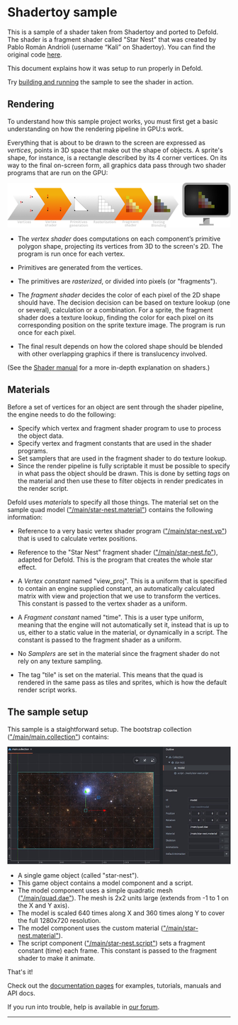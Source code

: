 # Shadertoy sample

This is a sample of a shader taken from Shadertoy and ported to Defold. The shader is a fragment shader called "Star Nest" that was created by Pablo Román Andrioli (username “Kali” on Shadertoy). You can find the original code [here](https://www.shadertoy.com/view/XlfGRj).

This document explains how it was setup to run properly in Defold.

Try [building and running](defold://project.build) the sample to see the shader in action.

## Rendering

To understand how this sample project works, you must first get a basic understanding on how the rendering pipeline in GPU:s work.

Everything that is about to be drawn to the screen are expressed as *vertices*, points in 3D space that make out the shape of objects. A sprite's shape, for instance, is a rectangle described by its 4 corner vertices. On its way to the final on-screen form, all graphics data pass through two shader programs that are run on the GPU:

![shader pipeline](images/pipeline.png)

* The *vertex shader* does computations on each component’s primitive polygon shape, projecting its vertices from 3D to the screen's 2D. The program is run once for each vertex.

* Primitives are generated from the vertices.

* The primitives are *rasterized*, or divided into pixels (or "fragments").

* The *fragment shader* decides the color of each pixel of the 2D shape should have. The decision decision can be based on texture lookup (one or several), calculation or a combination. For a sprite, the fragment shader does a texture lookup, finding the color for each pixel on its corresponding position on the sprite texture image. The program is run once for each pixel.

* The final result depends on how the colored shape should be blended with other overlapping graphics if there is translucency involved.

(See the [Shader manual](https://www.defold.com/manuals/shader/) for a more in-depth explanation on shaders.)

## Materials

Before a set of vertices for an object are sent through the shader pipeline, the engine needs to do the following:

* Specify which vertex and fragment shader program to use to process the object data.
* Specify vertex and fragment constants that are used in the shader programs.
* Set samplers that are used in the fragment shader to do texture lookup.
* Since the render pipeline is fully scriptable it must be possible to specify in what pass the object should be drawn. This is done by setting *tags* on the material and then use these to filter objects in render predicates in the render script.

Defold uses *materials* to specify all those things. The material set on the sample quad model (["/main/star-nest.material"](defold://open?path=/main/star-nest.material)) contains the following information:

* Reference to a very basic vertex shader program (["/main/star-nest.vp"](defold://open?path=/main/star-nest.vp)) that is used to calculate vertex positions.

* Reference to the "Star Nest" fragment shader (["/main/star-nest.fp"](defold://open?path=/main/star-nest.fp)), adapted for Defold. This is the program that creates the whole star effect.

* A *Vertex constant* named "view_proj". This is a uniform that is specified to contain an engine supplied constant, an automatically calculated matrix with view and projection that we use to transform the vertices. This constant is passed to the vertex shader as a uniform.

* A *Fragment constant* named "time". This is a user type uniform, meaning that the engine will not automatically set it, instead that is up to us, either to a static value in the material, or dynamically in a script. The constant is passed to the fragment shader as a uniform.

* No *Samplers* are set in the material since the fragment shader do not rely on any texture sampling.

* The tag "tile" is set on the material. This means that the quad is rendered in the same pass as tiles and sprites, which is how the default render script works.

## The sample setup

This sample is a staightforward setup. The bootstrap collection (["/main/main.collection"](defold://open?path=/main/main.collection)) contains:

![main collection](images/main.jpg)

* A single game object (called "star-nest").
* This game object contains a model component and a script.
* The model component uses a simple quadratic mesh (["/main/quad.dae"](defold://open?path=/main/quad.dae)). The mesh is 2x2 units large (extends from -1 to 1 on the X and Y axis).
* The model is scaled 640 times along X and 360 times along Y to cover the full 1280x720 resolution.
* The model component uses the custom material (["/main/star-nest.material"](defold://open?path=/main/star-nest.material)).
* The script component (["/main/star-nest.script"](defold://open?path=/main/star-nest.script)) sets a fragment constant (time) each frame. This constant is passed to the fragment shader to make it animate.

That's it!

Check out the [documentation pages](https://defold.com/learn) for examples, tutorials, manuals and API docs.

If you run into trouble, help is available in [our forum](https://forum.defold.com).

---
